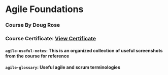 # Agile Foundations
### Course By Doug Rose
### Course Certificate: [View Certificate]()

#### `agile-useful-notes`: This is an organized collection of useful screenshots from the course for reference
#### `agile-glossary`: Useful agile and scrum terminologies
